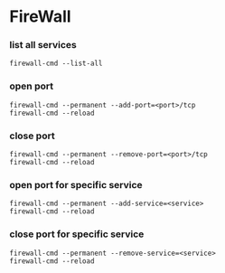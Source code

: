 # FireWall

### list all services
```
firewall-cmd --list-all
```
### open port
```
firewall-cmd --permanent --add-port=<port>/tcp
firewall-cmd --reload
```
### close port
```
firewall-cmd --permanent --remove-port=<port>/tcp
firewall-cmd --reload
```
### open port for specific service
```
firewall-cmd --permanent --add-service=<service>
firewall-cmd --reload
```
### close port for specific service
```
firewall-cmd --permanent --remove-service=<service>
firewall-cmd --reload
```





